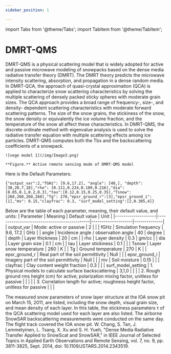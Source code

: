 ```yaml
---
sidebar_position: 1

---
```


import Tabs from '@theme/Tabs';
import TabItem from '@theme/TabItem';

# DMRT-QMS 
<Tabs>
  <TabItem value="description" label="Model Description">
    DMRT-QMS is a physical scattering model that is widely adopted for active and passive microwave modeling of snowpacks based on the dense media radiative transfer theory (DMRT). The DMRT theory predicts the microwave intensity scattering, absorption, and propagation in a dense random media. In DMRT-QCA, the approach of quasi-crystal approximation (QCA) is applied to characterize snow scattering characteristics by solving the multiple scattering of densely packed sticky spheres with moderate grain sizes. The QCA approach provides a broad range of frequency-, size-, and density- dependent scattering characteristics with moderate forward scattering patterns. The size of the snow grains, the stickiness of the snow, the snow density or equivalently the ice volume fraction, and the temperature of the snow all affect these characteristics. In DMRT-QMS, the discrete ordinate method with eigenvalue analysis is used to solve the radiative transfer equation with multiple scattering effects among ice particles. DMRT-QMS computes both the Tbs and the backscattering coefficients of a snowpack. 

    ![vege model 1](/img/Image3.png)

    **Figure.** Active remote sensing mode of DMRT-QMS model 

  </TabItem>
  <TabItem value="parameter" label="Parameters">

  Here is the Default Parameters:

  ```{"output_var":2,"fGHz": [9.6,17.2], "angle": [40,], "depth": [30,20,7,18],"rho": [0.111,0.224,0.189,0.216],"dia": [0.05,0.1,0.2,0.3],"tau":[0.12,0.15,0.25,0.35],"Tsnow": [260,260,260,260],"Tg": 270,"epsr_ground_r":[3],"epsr_ground_i":[1],"mv": 0.15,"clayfrac": 0.3, "surf_model_setting":[2,0.305,4]} ```

  Below are the table of each parameter, meaning, their default value, and units:
    | Parameter          | Meaning                                     | Default value      | Unit         |
|--------------------|---------------------------------------------|--------------------|--------------|
| output_var         | Mode: active or passive                     | 2                  |              |
| fGHz               | Simulation frequency                        | 9.6, 17.2          | GHz          |
| angle              | Incidence angle / observation angle         | 40                 | degree       |
| depth              | Layer thickness                             | 20                 | cm           |
| rho                | Layer density                               | 0.3                | gm/cc        |
| dia                | Layer grain size                            | 0.1                | cm           |
| tau                | Layer stickiness                            | 0.1                |              |
| Tsnow              | Layer snow temperature                      | 260                | K            |
| Tg                 | Ground temperature                          | 270                | K            |
| epsr_ground_r      | Real part of the soil permittivity          | Null               |              |
| epsr_ground_i      | Imagery part of the soil permittivity       | Null               |              |
| mv                 | Soil moisture                               | 0.15               |              |
| clayfrac           | Clay content weight fraction                | 0.3                |              |
| surf_model_setting | 1. Physical models to calculate surface backscattering | 3,1,0   |              |
|                    | 2. Rough ground rms height (cm) for active; polarization mixing factor, unitless for passive |       |       |
|                    | 3. Correlation length for active; roughness height factor, unitless for passive |              |              |
  </TabItem>

  <TabItem value="Demonstration" label="Demonstration">
    The measured snow parameters of snow layer structure at the IOA snow pit on March 15, 2011, are listed, including the snow depth, visual grain size, and mean density of each layer. In this table, the stickiness parameters τ of the QCA scattering model used for each layer are also listed. The airborne SnowSAR backscattering measurements were conducted on the same day. The flight track covered the IOA snow pit.  
  </TabItem>

  <TabItem value="Reference" label="References">
    W. Chang, S. Tan, J. Lemmetyinen, L. Tsang, X. Xu and S. H. Yueh, "Dense Media Radiative Transfer Applied to SnowScat and SnowSAR," in IEEE Journal of Selected Topics in Applied Earth Observations and Remote Sensing, vol. 7, no. 9, pp. 3811-3825, Sept. 2014, doi: 10.1109/JSTARS.2014.2343519. 
  </TabItem>

</Tabs>